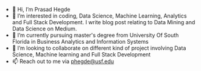 - 👋 Hi, I’m Prasad Hegde
- 👀 I’m interested in coding, Data Science, Machine Learning, Analytics and Full Stack Development. I write blog post relating to Data Mining and Data Science on Medium.
- 🌱 I’m currently pursuing master's degree from University Of South Florida in Business Analytics and Information Systems
- 💞️ I’m looking to collaborate on different kind of project involving Data Science, Machine learning and Full Stack Development
- 📫 Reach out to me via phegde@usf.edu

<!---
phegde93/phegde93 is a ✨ special ✨ repository because its `README.md` (this file) appears on your GitHub profile.
You can click the Preview link to take a look at your changes.
--->
